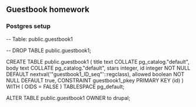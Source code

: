 ## Guestbook homework

### Postgres setup

-- Table: public.guestbook1

-- DROP TABLE public.guestbook1;

CREATE TABLE public.guestbook1
(
    title text COLLATE pg_catalog."default",
    body text COLLATE pg_catalog."default",
    stars integer,
    id integer NOT NULL DEFAULT nextval('"guestbook1_ID_seq"'::regclass),
    allowed boolean NOT NULL DEFAULT true,
    CONSTRAINT guestbook1_pkey PRIMARY KEY (id)
)
WITH (
    OIDS = FALSE
)
TABLESPACE pg_default;

ALTER TABLE public.guestbook1
    OWNER to drupal;
